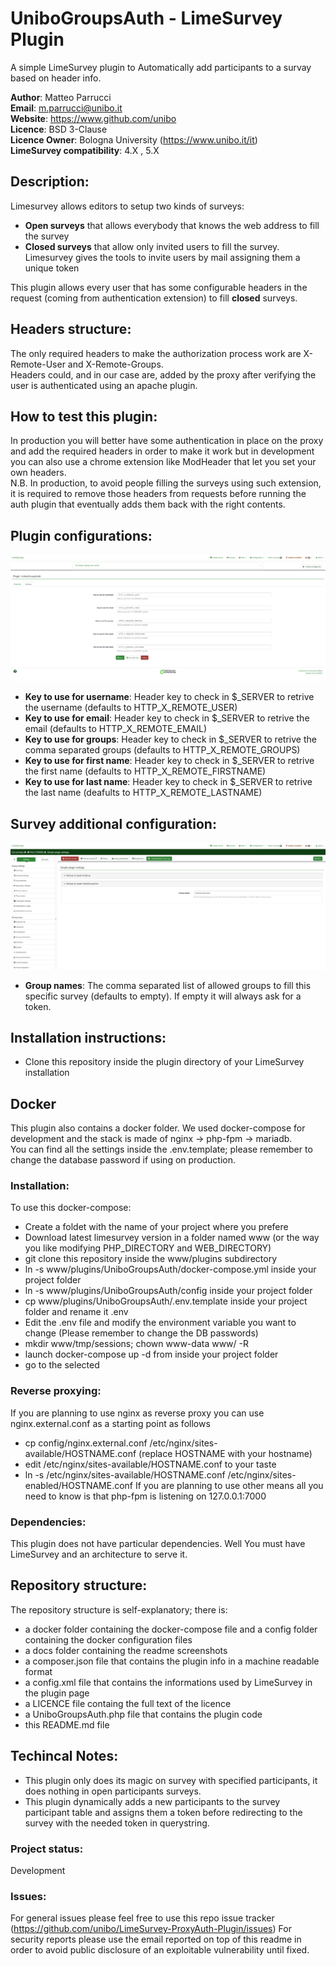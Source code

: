 # UniboGroupsAuth - LimeSurvey Plugin
A simple LimeSurvey plugin to Automatically add participants to a survay based on header info.

**Author**: Matteo Parrucci  
**Email**: m.parrucci@unibo.it  
**Website**: https://www.github.com/unibo  
**Licence**: BSD 3-Clause  
**Licence Owner**: Bologna University (https://www.unibo.it/it)  
**LimeSurvey compatibility**: 4.X , 5.X

## Description:
Limesurvey allows editors to setup two kinds of surveys:
- **Open surveys** that allows everybody that knows the web address to fill the survey
- **Closed surveys** that allow only invited users to fill the survey. Limesurvey gives the tools to invite users by mail assigning them a unique token

This plugin allows every user that has some configurable headers in the request (coming from authentication extension) to fill **closed** surveys.

## Headers structure:
The only required headers to make the authorization process work are X-Remote-User and X-Remote-Groups.  
Headers could, and in our case are, added by the proxy after verifying the user is authenticated using an apache plugin.

## How to test this plugin:
In production you will better have some authentication in place on the proxy and add the required headers in order to make it work but in development you can also use a chrome extension like ModHeader that let you set your own headers.  
N.B. In production, to avoid people filling the surveys using such extension, it is required to remove those headers from requests before running the auth plugin that eventually adds them back with the right contents.

## Plugin configurations:
![Plugin configurations](docs/screenshots/Screenshot1.png)  
- **Key to use for username**: Header key to check in $_SERVER to retrive the username (defaults to HTTP_X_REMOTE_USER)  
- **Key to use for email**: Header key to check in $_SERVER to retrive the email (defaults to HTTP_X_REMOTE_EMAIL)  
- **Key to use for groups**: Header key to check in $_SERVER to retrive the comma separated groups (defaults to HTTP_X_REMOTE_GROUPS)  
- **Key to use for first name**: Header key to check in $_SERVER to retrive the first name (defaults to HTTP_X_REMOTE_FIRSTNAME)  
- **Key to use for last name**: Header key to check in $_SERVER to retrive the last name (deafults to HTTP_X_REMOTE_LASTNAME)  

## Survey additional configuration:
![Survey configuration](docs/screenshots/Screenshot2.png)  
- **Group names**: The comma separated list of allowed groups to fill this specific survey (defaults to empty). If empty it will always ask for a token.

## Installation instructions:
- Clone this repository inside the plugin directory of your LimeSurvey installation

## Docker
This plugin also contains a docker folder. We used docker-compose for development and the stack is made of nginx -> php-fpm -> mariadb.  
You can find all the settings inside the .env.template; please remember to change the database password if using on production.  

### Installation:
To use this docker-compose:  
- Create a foldet with the name of your project where you prefere  
- Download latest limesurvey version in a folder named www (or the way you like modifying PHP_DIRECTORY and WEB_DIRECTORY)  
- git clone this repository inside the www/plugins subdirectory  
- ln -s www/plugins/UniboGroupsAuth/docker-compose.yml inside your project folder  
- ln -s www/plugins/UniboGroupsAuth/config inside your project folder  
- cp www/plugins/UniboGroupsAuth/.env.template inside your project folder and rename it .env  
- Edit the .env file and modify the environment variable you want to change (Please remember to change the DB passwords)  
- mkdir www/tmp/sessions; chown www-data www/ -R  
- launch docker-compose up -d from inside your project folder  
- go to the selected 

### Reverse proxying:
If you are planning to use nginx as reverse proxy you can use nginx.external.conf as a starting point as follows  
- cp config/nginx.external.conf /etc/nginx/sites-available/HOSTNAME.conf (replace HOSTNAME with your hostname)
- edit /etc/nginx/sites-available/HOSTNAME.conf to your taste
- ln -s /etc/nginx/sites-available/HOSTNAME.conf /etc/nginx/sites-enabled/HOSTNAME.conf
If you are planning to use other means all you need to know is that php-fpm is listening on 127.0.0.1:7000

### Dependencies:
This plugin does not have particular dependencies. Well You must have LimeSurvey and an architecture to serve it.

## Repository structure:
The repository structure is self-explanatory; there is:
- a docker folder containing the docker-compose file and a config folder containing the docker configuration files
- a docs folder containing the readme screenshots
- a composer.json file that contains the plugin info in a machine readable format
- a config.xml file that contains the informations used by LimeSurvey in the plugin page
- a LICENCE file containg the full text of the licence
- a UniboGroupsAuth.php file that contains the plugin code
- this README.md file

## Techincal Notes: 
- This plugin only does its magic on survey with specified participants, it does nothing in open participants surveys.
- This plugin dynamically adds a new participants to the survey participant table and assigns them a token before redirecting to the survey with the needed token in querystring.

### Project status:
Development

### Issues:
For general issues please feel free to use this repo issue tracker (https://github.com/unibo/LimeSurvey-ProxyAuth-Plugin/issues)
For security reports please use the email reported on top of this readme in order to avoid public disclosure of an exploitable vulnerability until fixed.
